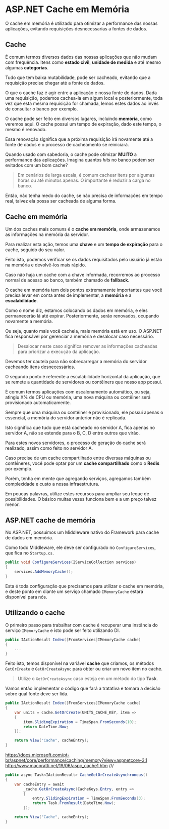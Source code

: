 # ASP.NET Cache em Memória

O cache em memória é utilizado para otimizar a performance das nossas aplicações, evitando requisições desnecessarias a fontes de dados.

## Cache
É comum termos diversos dados das nossas aplicações que não mudam com frequência. Itens como **estado civil**, **unidade de medida** e até mesmo algumas **categorias**.

Tudo que tem baixa mutabilidade, pode ser cacheado, evitando que a requisição precise chegar até a fonte de dados.

O que o cache faz é agir entre a aplicação e nossa fonte de dados. Dada uma requisição, podemos cachea-la em algum local e posteriormente, toda vez que esta mesma requisição for chamada, lemos estes dados ao invés de consultar o banco por exemplo.

O cache pode ser feito em diversos lugares, incluindo **memória**, como veremos aqui. O cache possui um tempo de expiração, dado este tempo, o mesmo é renovado.

Essa renovação significa que a próxima requisição irá novamente até a fonte de dados e o processo de cacheamento se reiniciará.

Quando usado com sabedoria, o cache pode otimizar **MUITO** a performance das aplicações. Imagina quantos *hits* no banco podem ser evitados com um bom cache?

> Em cenários de larga escala, é comum cachear itens por algumas horas ou até minutos apenas. O importante é reduzir a carga no banco.

Então, não tenha medo do cache, se não precisa de informações em tempo real, talvez ela possa ser cacheada de alguma forma.

## Cache em memória
Um dos caches mais comuns é o **cache em memória**, onde armazenamos as informações na memória da servidor.

Para realizar esta ação, temos uma **chave** e um **tempo de expiração** para o cache, seguido do seu valor.

Feito isto, podemos verificar se os dados requisitados pelo usuário já estão na memória e devolvê-los mais rápido.

Caso não haja um cache com a chave informada, recorremos ao processo normal de acesso ao banco, também chamado de **fallback**.

O cache em memória tem dois pontos extremamente importantes que você precisa levar em conta antes de implementar, a **memória** e a **escalabilidade**.

Como o nome diz, estamos colocando os dados em memória, e eles permanecerão lá até expirar. Posteriormente, serão renovados, ocupando novamente a memória.

Ou seja, quanto mais você cacheia, mais memória está em uso. O ASP.NET fica responsável por gerenciar a memória e desalocar caso necessário.

> Desalocar neste caso significa remover as informações cacheadas para priorizar a execução da aplicação.

Devemos ter cautela para não sobrecarregar a memória do servidor cacheando itens desnecessários.

O segundo ponto é referente a escalabilidade horizontal da aplicação, que se remete a quantidade de servidores ou contêiners que nosso app possui.

É comum termos aplicações com escalonamento automático, ou seja, atingiu X% de CPU ou memória, uma nova máquina ou contêiner será provisionado automaticamente.

Sempre que uma máquina ou contêiner é provisionado, ele possui apenas o essencial, a memória do servidor anterior não é replicada.

Isto significa que tudo que está cacheado no servidor A, fica apenas no servidor A, não se estende para o B, C, D entre outros que virão.

Para estes novos servidores, o processo de geração do cache será realizado, assim como feito no servidor A.

Caso precise de um cache compartilhado entre diversas máquinas ou contêineres, você pode optar por um **cache compartilhado** como o **Redis** por exemplo.

Porém, tenha em mente que agregando serviços, agregamos também complexidade e custo a nossa infraestrutura.

Em poucas palavras, utilize estes recursos para ampliar seu leque de possibilidades. O básico muitas vezes funciona bem e a um preço talvez menor.

## ASP.NET cache de memória

No ASP.NET, possuimos um Middleware nativo do Framework para cache de dados em memória.

Como todo Middleware, ele deve ser configurado no <code>ConfigureServices</code>, que fica no <code>Startup.cs</code>.

```csharp
public void ConfigureServices(IServiceCollection services)
{    
    services.AddMemoryCache();
}
```

Esta é toda configuração que precisamos para utilizar o cache em memória, e deste ponto em diante um serviço chamado <code>IMemoryCache</code> estará disponível para nós.

## Utilizando o cache

O primeiro passo para trabalhar com cache é recuperar uma instância do serviço <code>IMemoryCache</code> e isto pode ser feito utilizando DI.

```csharp
public IActionResult Index([FromServices]IMemoryCache cache) 
{
    ...
}
```

Feito isto, temos disponível na variável **cache** que criamos, os métodos <code>GetOrCreate</code> e <code>GetOrCreateAsync</code> para obter ou criar um novo item no cache.

> Utilize o <code>GetOrCreateAsync</code> caso esteja em um método do tipo **Task**.

Vamos então implementar o código que fará a tratativa e tomara a decisão sobre qual fonte deve ser lida.

```csharp
public IActionResult Index([FromServices]IMemoryCache cache)
{
    var units = cache.GetOrCreate(UNITS_CACHE_KEY, item =>
    {
        item.SlidingExpiration = TimeSpan.FromSeconds(10);
        return DateTime.Now;
    });

    return View("Cache", cacheEntry);
}
```

https://docs.microsoft.com/pt-br/aspnet/core/performance/caching/memory?view=aspnetcore-3.1
http://www.macoratti.net/19/06/aspc_cache1.htm
///
```csharp
public async Task<IActionResult> CacheGetOrCreateAsynchronous()
{
    var cacheEntry = await
        _cache.GetOrCreateAsync(CacheKeys.Entry, entry =>
        {
            entry.SlidingExpiration = TimeSpan.FromSeconds(3);
            return Task.FromResult(DateTime.Now);
        });

    return View("Cache", cacheEntry);
}
```